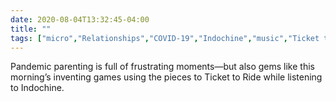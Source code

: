 ```yaml
---
date: 2020-08-04T13:32:45-04:00
title: ""
tags: ["micro","Relationships","COVID-19","Indochine","music","Ticket to Ride","tabletop games","parenting"]
---
```

Pandemic parenting is full of frustrating moments—but also gems like this morning’s inventing games using the pieces to Ticket to Ride while listening to Indochine.
